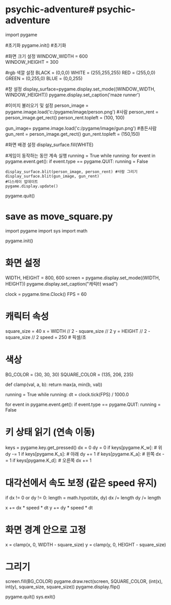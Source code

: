 # psychic-adventure# psychic-adventure

import pygame

#초기화
pygame.init()                           #초기화

#화면 크기 설정
WINDOW_WIDTH = 600       
WINDOW_HEIGHT = 300  

#rgb 색깔 설정
BLACK = (0,0,0)
WHITE = (255,255,255)
RED = (255,0,0)
GREEN = (0,255,0)
BLUE = (0,0,255)

#창 설정
display_surface=pygame.display.set_mode((WINDOW_WIDTH, WINDOW_HEIGHT))
pygame.display.set_caption('maze runner')

#이미지 불러오기 및 설정
person_image = pygame.image.load('c:/pygame/image/person.png')   #사람
person_rent = person_image.get_rect()
person_rent.topleft = (100, 100)

gun_image= pygame.image.load('c:/pygame/image/gun.png')         #총든사람
gun_rent = person_image.get_rect()
gun_rent.topleft = (150,150)

#화면 배경 설정
display_surface.fill(WHITE)

#게임이 동작하는 동안 계속 실행
running = True
while running:
    for event in pygame.event.get():
        if event.type == pygame.QUIT:
            running = False

    display_surface.blit(person_image, person_rent) #사람 그리기
    display_surface.blit(gun_image, gun_rent)
    #디스레이 업데이트
    pygame.display.update()

pygame.quit()
# save as move_square.py
import pygame
import sys
import math

pygame.init()

# 화면 설정
WIDTH, HEIGHT = 800, 600
screen = pygame.display.set_mode((WIDTH, HEIGHT))
pygame.display.set_caption("캐릭터 wsad")

clock = pygame.time.Clock()
FPS = 60

# 캐릭터 속성
square_size = 40
x = WIDTH // 2 - square_size // 2
y = HEIGHT // 2 - square_size // 2
speed = 250  # 픽셀/초

# 색상
BG_COLOR = (30, 30, 30)
SQUARE_COLOR = (135, 206, 235)

def clamp(val, a, b):
    return max(a, min(b, val))

running = True
while running:
    dt = clock.tick(FPS) / 1000.0  

   for event in pygame.event.get():
        if event.type == pygame.QUIT:
            running = False

 # 키 상태 읽기 (연속 이동)
 keys = pygame.key.get_pressed()
    dx = 0
    dy = 0
 if keys[pygame.K_w]:  # 위
        dy -= 1
 if keys[pygame.K_s]:  # 아래
        dy += 1
 if keys[pygame.K_a]:  # 왼쪽
        dx -= 1
 if keys[pygame.K_d]:  # 오른쪽
        dx += 1

 # 대각선에서 속도 보정 (같은 speed 유지)
 if dx != 0 or dy != 0:
        length = math.hypot(dx, dy)
        dx /= length
        dy /= length

 x += dx * speed * dt
 y += dy * speed * dt

 # 화면 경계 안으로 고정
 x = clamp(x, 0, WIDTH - square_size)
 y = clamp(y, 0, HEIGHT - square_size)

 # 그리기
 screen.fill(BG_COLOR)
 pygame.draw.rect(screen, SQUARE_COLOR, (int(x), int(y), square_size, square_size))
 pygame.display.flip()

pygame.quit()
sys.exit()

